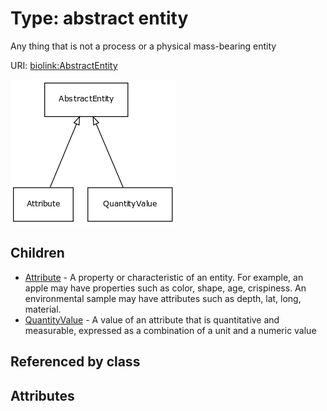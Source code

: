 
# Type: abstract entity


Any thing that is not a process or a physical mass-bearing entity

URI: [biolink:AbstractEntity](https://w3id.org/biolink/vocab/AbstractEntity)


![img](images/AbstractEntity.png)

## Children

 * [Attribute](Attribute.md) - A property or characteristic of an entity. For example, an apple may have properties such as color, shape, age, crispiness. An environmental sample may have attributes such as depth, lat, long, material.
 * [QuantityValue](QuantityValue.md) - A value of an attribute that is quantitative and measurable, expressed as a combination of a unit and a numeric value

## Referenced by class


## Attributes

